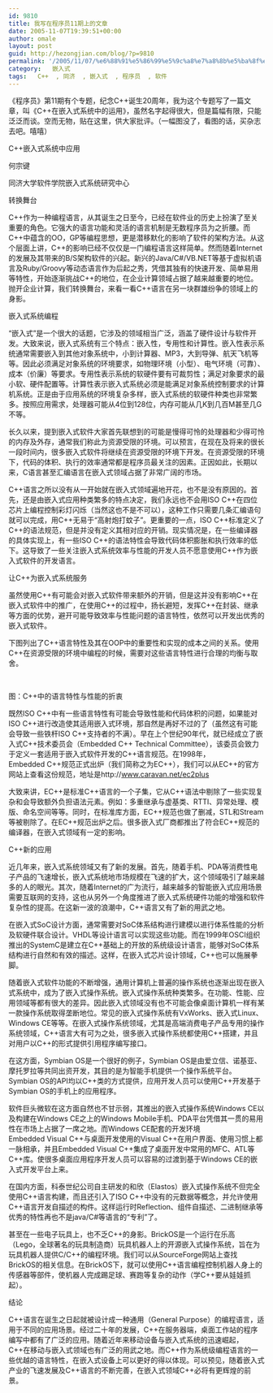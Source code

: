 ```yaml
---
id: 9810
title: 我写在程序员11期上的文章
date: 2005-11-07T19:39:51+00:00
author: omale
layout: post
guid: http://hezongjian.com/blog/?p=9810
permalink: '/2005/11/07/%e6%88%91%e5%86%99%e5%9c%a8%e7%a8%8b%e5%ba%8f%e5%91%9811%e6%9c%9f%e4%b8%8a%e7%9a%84%e6%96%87%e7%ab%a0-2/'
category:   嵌入式  
tags:   C++  , 同济  , 嵌入式  , 程序员  , 软件
---
```

《程序员》第11期有个专题，纪念C++诞生20周年，我为这个专题写了一篇文章，叫《C++在嵌入式系统中的运用》，虽然名字起得很大，但是篇幅有限，只能泛泛而谈。空而无物，贴在这里，供大家批评。（一幅图没了，看图的话，买杂志去吧。嘻嘻）

C++嵌入式系统中应用
	  
何宗键
	  
同济大学软件学院嵌入式系统研究中心
	  
转换舞台
	  
C++作为一种编程语言，从其诞生之日至今，已经在软件业的历史上扮演了至关重要的角色。它强大的语言功能和灵活的语言机制是无数程序员为之折腰。而C++中蕴含的OO，GP等编程思想，更是潜移默化的影响了软件的架构方法。从这个层面上讲，C++的影响已经不仅仅是一门编程语言这样简单。然而随着Internet的发展及其带来的B/S架构软件的兴起。新兴的Java/C#/VB.NET等基于虚拟机语言及Ruby/Groovy等动态语言作为后起之秀，凭借其独有的快速开发、简单易用等特性，开始逐渐挑战C++的地位，在企业计算领域占据了越来越重要的地位。抛开企业计算，我们转换舞台，来看一看C++语言在另一块群雄纷争的领域上的身影。
	  
嵌入式系统编程
	  
&ldquo;嵌入式&rdquo;是一个很大的话题，它涉及的领域相当广泛，涵盖了硬件设计与软件开发。大致来说，嵌入式系统有三个特点：嵌入性，专用性和计算性。嵌入性表示系统通常需要嵌入到其他对象系统中，小到计算器、MP3，大到导弹、航天飞机等等。因此必须满足对象系统的环境要求，如物理环境（小型）、电气环境（可靠）、成本（价廉）等要求。专用性表示系统的软硬件要有可裁剪性；满足对象要求的最小软、硬件配置等。计算性表示嵌入式系统必须是能满足对象系统控制要求的计算机系统。正是由于应用系统的环境复杂多样，嵌入式系统的软硬件种类也非常繁多。按照应用需求，处理器可能从4位到128位，内存可能从几K到几百M甚至几G不等。
	  
长久以来，提到嵌入式软件大家首先联想到的可能是慢得可怜的处理器和少得可怜的内存及外存，通常我们称此为资源受限的环境。可以预言，在现在及将来的很长一段时间内，很多嵌入式软件将继续在资源受限的环境下开发。在资源受限的环境下，代码的体积、执行的效率通常都是程序员最关注的因素。正因如此，长期以来，C语言甚至汇编语言在嵌入式领域占据了非常广阔的市场。
	  
C++语言之所以没有从一开始就在嵌入式领域遍地开花，也不是没有原因的。首先，还是由嵌入式应用种类繁多的特点决定，我们永远也不会用ISO&nbsp;C++在四位芯片上编程控制彩灯闪烁（当然这也不是不可以），这种工作只需要几条汇编语句就可以完成，用C++无易于&ldquo;高射炮打蚊子&rdquo;。更重要的一点，ISO&nbsp;C++标准定义了C++的语法规范，但是并没有定义其相对应的开销。现实情况是，在一些编译器的具体实现上，有一些ISO&nbsp;C++的语法特性会导致代码体积膨胀和执行效率的低下。这导致了一些关注嵌入式系统效率与性能的开发人员不愿意使用C++作为嵌入式软件的开发语言。
	  
让C++为嵌入式系统服务
	  
虽然使用C++有可能会对嵌入式软件带来额外的开销，但是这并没有影响C++在嵌入式软件中的推广，在使用C++的过程中，扬长避短，发挥C++在封装、继承等方面的优势，避开可能导致效率与性能问题的语言特性，依然可以开发出优秀的嵌入式软件。
	  
下图列出了C++语言特性及其在OOP中的重要性和实现的成本之间的关系。使用C++在资源受限的环境中编程的时候，需要对这些语言特性进行合理的均衡与取舍。
	  
&nbsp;
	  
图：C++中的语言特性与性能的折衷
	  
既然ISO&nbsp;C++中有一些语言特性有可能会导致性能和代码体积的问题，如果能对ISO&nbsp;C++进行改造使其适用嵌入式环境，那自然是再好不过的了（虽然这有可能会导致一些铁杆ISO&nbsp;C++支持者的不满）。早在上个世纪90年代，就已经成立了嵌入式C++技术委员会（Embedded&nbsp;C++&nbsp;Technical&nbsp;Committee），该委员会致力于定义一套适用于嵌入式软件开发的C++语言规范。在1998年，Embedded&nbsp;C++规范正式出炉（我们简称之为EC++），我们可以从EC++的官方网站上查看这份规范，地址是http://www.caravan.net/ec2plus
	  
大致来讲，EC++是标准C++语言的一个子集，它从C++语法中剔除了一些实现复杂和会导致额外负担语法元素。例如：多重继承与虚基类、RTTI、异常处理、模版、命名空间等等。同时，在标准库方面，EC++规范也做了删减，STL和Stream等被剔除了。在EC++规范出炉之后。很多嵌入式厂商都推出了符合EC++规范的编译器，在嵌入式领域有一定的影响。
	  
C++新的应用
	  
近几年来，嵌入式系统领域又有了新的发展。首先，随着手机、PDA等消费性电子产品的飞速增长，嵌入式系统地市场规模在飞速的扩大，这个领域吸引了越来越多的人的眼光。其次，随着Internet的广为流行，越来越多的智能嵌入式应用场景需要互联网的支持，这也从另外一个角度推进了嵌入式系统硬件功能的增强和软件复杂性的提高。在这新一波的浪潮中，C++语言又有了新的用武之地。
	  
在嵌入式SoC设计方面，通常需要对SoC体系结构进行建模以进行体系性能的分析及软硬件联合设计。VHDL等设计语言可以实现这些功能。而在1999年OSCI组织推出的SystemC是建立在C++基础上的开放的系统级设计语言，能够对SoC体系结构进行自然和有效的描述。这样，在嵌入式芯片设计领域，C++也可以施展拳脚。
	  
随着嵌入式软件功能的不断增强，通用计算机上普遍的操作系统也逐渐出现在嵌入式系统中，成为了嵌入式操作系统。嵌入式操作系统种类繁多。在功能、性能、应用领域等都有很大的差异。因此嵌入式领域没有也不可能会像桌面计算机一样有某一款操作系统取得垄断地位。常见的嵌入式操作系统有VxWorks、嵌入式Linux、Windows&nbsp;CE等等。在嵌入式操作系统领域，尤其是高端消费电子产品专用的操作系统领域，C++语言大有可为之处，很多嵌入式操作系统都使用C++搭建，并且对用户以C++的形式提供引用程序编写接口。
	  
在这方面，Symbian&nbsp;OS是一个很好的例子，Symbian&nbsp;OS是由爱立信、诺基亚、摩托罗拉等共同出资开发，其目的是为智能手机提供一个操作系统平台。Symbian&nbsp;OS的API均以C++类的方式提供，应用开发人员可以使用C++开发基于Symbian&nbsp;OS的手机上的应用程序。
	  
软件巨头微软在这方面自然也不甘示弱，其推出的嵌入式操作系统Windows&nbsp;CE以及构建在Windows&nbsp;CE之上的Windows&nbsp;Mobile手机、PDA平台凭借其一贯的易用性在市场上占据了一席之地。而Windows&nbsp;CE配套的开发环境Embedded&nbsp;Visual&nbsp;C++与桌面开发使用的Visual&nbsp;C++在用户界面、使用习惯上都一脉相承，并且Embedded&nbsp;Visual&nbsp;C++集成了桌面开发中常用的MFC、ATL等C++库。使很多桌面应用程序开发人员可以容易的过渡到基于Windows&nbsp;CE的嵌入式开发平台上来。
	  
在国内方面，科泰世纪公司自主研发的和欣（Elastos）嵌入式操作系统不但完全使用C++语言构建，而且还引入了ISO&nbsp;C++中没有的元数据等概念，并允许使用C++语言开发自描述的构件。这样运行时Reflection、组件自描述、二进制继承等优秀的特性再也不是java/C#等语言的&ldquo;专利&rdquo;了。
	  
甚至在一些电子玩具上，也不乏C++的身影。BrickOS是一个运行在乐高（Lego，全球著名的玩具制造商）玩具机器人上的开源嵌入式操作系统，旨在为玩具机器人提供C/C++的编程环境。我们可以从SourceForge网站上查找BrickOS的相关信息。在BrickOS下，就可以使用C++语言编程控制机器人身上的传感器等部件，使机器人完成踢足球、赛跑等复杂的动作（学C++要从娃娃抓起）。
	  
结论
	  
C++语言在诞生之日起就被设计成一种通用（General&nbsp;Purpose）的编程语言，适用于不同的应用场景。经过二十年的发展，C++在服务器端，桌面工作站的程序编写中都有了广泛的应用。随着近年来移动设备与嵌入式系统的迅速崛起，C++在移动与嵌入式领域也有广泛的用武之地。而C++作为系统级编程语言的一些优越的语言特性，在嵌入式设备上可以更好的得以体现。可以预见，随着嵌入式产业的飞速发展及C++语言的不断完善，在嵌入式领域C++必将有更辉煌的前景。
	  
</a>